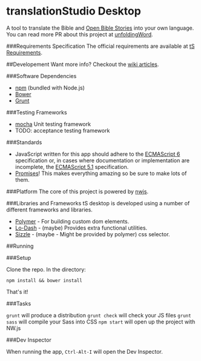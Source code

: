 translationStudio Desktop
========================

A tool to translate the Bible and [Open Bible Stories](http://distantshores.org/openbiblestories) into your own language. You can read more PR about this project at [unfoldingWord](https://unfoldingword.org/apps/#tS).

###Requirements Specification
The official requirements are available at [tS Requirements](https://github.com/unfoldingWord-dev/ts-requirements).

##Developement
Want more info? Checkout the [wiki articles](https://github.com/unfoldingWord-dev/ts-desktop/wiki).

###Software Dependencies
* [npm](http://nodejs.org/) (bundled with Node.js)
* [Bower](http://bower.io/)
* [Grunt](http://gruntjs.com/)

###Testing Frameworks
* [mocha](http://mochajs.org/) Unit testing framework
* TODO: acceptance testing framework

###Standards
* JavaScript written for this app should adhere to the [ECMAScript 6](https://github.com/lukehoban/es6features) specification or, in cases where documentation or implementation are incomplete, the [ECMAScript 5.1](http://www.ecma-international.org/ecma-262/5.1/) specification.
* [Promises](http://www.html5rocks.com/en/tutorials/es6/promises/)! This makes everything amazing so be sure to make lots of them.

###Platform
The core of this project is powered by [nwjs](https://github.com/nwjs/nw.js).

###Libraries and Frameworks
tS desktop is developed using a number of different frameworks and libraries.

* [Polymer](https://www.polymer-project.org) - For building custom dom elements.
* [Lo-Dash](https://lodash.com/) - (maybe) Provides extra functional utilities.
* [Sizzle](http://sizzlejs.com/) - (maybe - Might be provided by polymer) css selector.

##Running

###Setup

Clone the repo. In the directory:

`npm install && bower install`

That's it!

###Tasks

`grunt` will produce a distribution
`grunt check` will check your JS files
`grunt sass` will compile your Sass into CSS
`npm start` will open up the project with NW.js

###Dev Inspector

When running the app, `Ctrl-Alt-I` will open the Dev Inspector.
